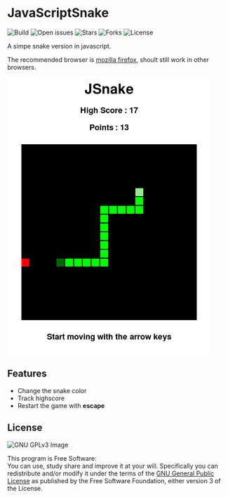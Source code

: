 # JavaScriptSnake
 
![Build](https://img.shields.io/badge/build-passing-brightgreen.svg) 
![Open issues](https://img.shields.io/github/issues/NBprojekt/JSnake.svg)
![Stars](https://img.shields.io/github/stars/NBprojekt/JSnake.svg)
![Forks](https://img.shields.io/github/forks/NBprojekt/JSnake.svg) 
![License](https://img.shields.io/badge/license-GPLv3-lightgrey.svg)

A simpe snake version in javascript. 

The recommended browser is [mozilla firefox](https://www.mozilla.org/en-US/),
shoult still work in other browsers. 

![Screenshot](/jsnake.png)


## Features

 + Change the snake color
 + Track highscore
 + Restart the game with **escape**


## License

![GNU GPLv3 Image](https://www.gnu.org/graphics/gplv3-127x51.png) 

This program is Free Software:<br>
You can use, study share and improve it at your
will. Specifically you can redistribute and/or modify it under the terms of the
[GNU General Public License](https://www.gnu.org/licenses/gpl.html) as
published by the Free Software Foundation, either version 3 of the License.
